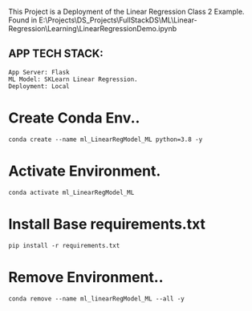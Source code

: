 This Project is a Deployment of the Linear Regression Class 2 Example. 
Found in E:\Projects\DS_Projects\FullStackDS\ML\Linear-Regression\Learning\LinearRegressionDemo.ipynb

## APP TECH STACK:
    App Server: Flask
    ML Model: SKLearn Linear Regression.
    Deployment: Local

# Create Conda Env..
```
conda create --name ml_LinearRegModel_ML python=3.8 -y
```

# Activate Environment.
```
conda activate ml_LinearRegModel_ML
```

# Install Base requirements.txt
```
pip install -r requirements.txt
```

# Remove Environment..
```
conda remove --name ml_linearRegModel_ML --all -y
```